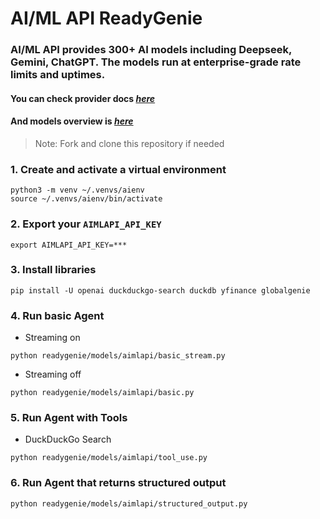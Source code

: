 # AI/ML API ReadyGenie

### AI/ML API provides 300+ AI models including Deepseek, Gemini, ChatGPT. The models run at enterprise-grade rate limits and uptimes.

#### You can check provider docs [_here_](https://docs.aimlapi.com/?utm_source=globalgenie&utm_medium=github&utm_campaign=integration)
#### And models overview is [_here_](https://aimlapi.com/models/?utm_source=globalgenie&utm_medium=github&utm_campaign=integration)

> Note: Fork and clone this repository if needed

### 1. Create and activate a virtual environment

```shell
python3 -m venv ~/.venvs/aienv
source ~/.venvs/aienv/bin/activate
```

### 2. Export your `AIMLAPI_API_KEY`

```shell
export AIMLAPI_API_KEY=***
```

### 3. Install libraries

```shell
pip install -U openai duckduckgo-search duckdb yfinance globalgenie
```

### 4. Run basic Agent

- Streaming on

```shell
python readygenie/models/aimlapi/basic_stream.py
```

- Streaming off

```shell
python readygenie/models/aimlapi/basic.py
```

### 5. Run Agent with Tools

- DuckDuckGo Search

```shell
python readygenie/models/aimlapi/tool_use.py
```

### 6. Run Agent that returns structured output

```shell
python readygenie/models/aimlapi/structured_output.py
```

